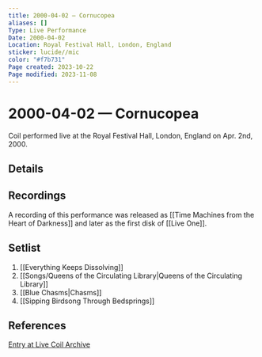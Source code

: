 ```yaml
---
title: 2000-04-02 — Cornucopea
aliases: []
Type: Live Performance
Date: 2000-04-02
Location: Royal Festival Hall, London, England
sticker: lucide//mic
color: "#f7b731"
Page created: 2023-10-22
Page modified: 2023-11-08
---
```


# 2000-04-02 — Cornucopea

Coil performed live at the Royal Festival Hall, London, England on Apr. 2nd, 2000.

## Details


## Recordings

A recording of this performance was released as [[Time Machines from the Heart of Darkness]] and later as the first disk of [[Live One]].

## Setlist
1. [[Everything Keeps Dissolving]]
2. [[Songs/Queens of the Circulating Library|Queens of the Circulating Library]]
3. [[Blue Chasms|Chasms]]
4. [[Sipping Birdsong Through Bedsprings]]

## References

[Entry at Live Coil Archive](https://live-coil-archive.com/2000-2/2000-cornucopea/)
